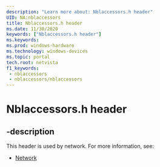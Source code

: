 ```yaml
---
description: "Learn more about: Nblaccessors.h header"
UID: NA:nblaccessors
title: Nblaccessors.h header
ms.date: 11/30/2020
keywords: ["Nblaccessors.h header"]
ms.keywords: 
ms.prod: windows-hardware
ms.technology: windows-devices
ms.topic: portal
tech.root: netvista
f1_keywords:
 - nblaccessors
 - nblaccessors/nblaccessors
---
```


# Nblaccessors.h header


## -description

This header is used by network. For more information, see:

- [Network](../_netvista/index.md)


